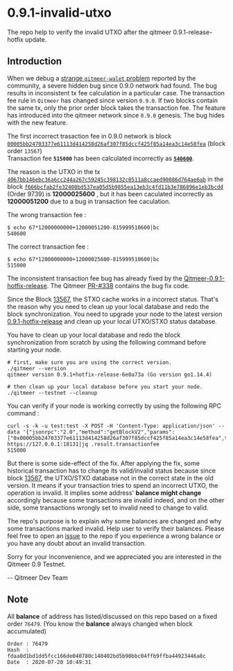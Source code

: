 # 0.9.1-invalid-utxo
The repo help to verify the invalid UTXO after the qitmeer 0.9.1-release-hotfix update.

## Introduction 

When we debug a [strange `qitmeer-walet` problem](https://github.com/Qitmeer/qitmeer-wallet/issues/54) reported by the community, a severe hidden bug since 0.9.0 network had found. The bug results in inconsistent tx fee calculation in a particular case. The transaction fee rule in `Qitmeer` has changed since version `0.9.0`. If two blocks contain the same tx, only the prior order block takes the transaction fee. The feature has introduced into the qitmeer network since `0.9.0` genesis. The bug hides with the new feature. 

The first incorrect trasaction fee in 0.9.0 network is block [`00005bb24703377e61113d414258d26af307f85dccf425f85a14ea3c14e58fea`][bk_00005b] (block order `13567`)  
Transaction fee **`515000`** has been calculated incorrectly as [**`540600`**][wrong_bk_00005b]. 

The reason is the UTXO in the tx [`4067bb146ebc36a6cc244a267c59245c398132c0511a8ccaed90086d764ae6ab`][tx_4067bb] in the block [`f666bcfab2fe32400bd537ea05d5b9855ea13eb3c4fd11b3e786896e1eb3bcdd`][bK_f666bc] (Order 9739) is **12000025600** , but it has been caculated incorrectly as **12000051200** due to a bug in transaction fee caculation.

The wrong transaction fee : 
```
$ echo 67*12000000000+12000051200-815999510600|bc
540600
```
The correct transaction fee :
```
$ echo 67*12000000000+12000025600-815999510600|bc
515000
```

The inconsistent transaction fee bug has already fixed by the [Qitmeer-0.9.1-hotfix-release][v0.9.1-hotfix]. The Qitmeer [PR-#338][PR_338] contains the bug fix code. 

Since the Block [13567][bk_00005b], the STXO cache works in a incorrect status. That's the reason why you need to clean up your local database and redo the block synchronization. You need to upgrade your node to the latest version [0.9.1-hotfix-release][v0.9.1-hotfix] and clean up your local UTXO/STXO status database.

You have to clean up your local database and redo the block synchronization from scratch by using the following command before starting your node.
```
# first, make sure you are using the correct version.
./qitmeer --version
qitmeer version 0.9.1+hotfix-release-6e0a73a (Go version go1.14.4)

# then clean up your local database before you start your node.
./qitmeer --testnet --cleanup
```

You can verify if your node is working correctly by using the following RPC command :
```
curl -s -k -u test:test -X POST -H 'Content-Type: application/json' --data '{"jsonrpc":"2.0","method":"getBlockV2","params":["0x00005bb24703377e61113d414258d26af307f85dccf425f85a14ea3c14e58fea",true,true,true],"id":1}' https://127.0.0.1:18131|jq .result.transactionfee
515000
```

But there is some side-effect of the fix. After applying the fix, some historical transaction has to change its valid/invalid status because since block [13567][bk_00005b], the UTXO/STXO database not in the correct state in the old version. It means if your transaction tries to spend an incorrect UTXO, the operation is invalid. It implies some address' **balance might change** accordingly because some transactions are invalid indeed, and on the other side, some transactions wrongly set to invalid need to change to valid.

The repo's purpose is to explain why some balances are changed and why some transactions marked invalid. Help user to verify their balances. Please feel free to open an [issue](https://github.com/Qitmeer/0.9.1-invalid-utxo/issues) to the repo if you experience a wrong balance or you have any doubt about an invalid transaction.

Sorry for your inconvenience, and we appreciated you are interested in the Qitmeer 0.9 Testnet.

-- Qitmeer Dev Team


[tx_4067bb]:https://explorer.qitmeer.io/tx/4067bb146ebc36a6cc244a267c59245c398132c0511a8ccaed90086d764ae6ab
[bk_f666bc]:https://explorer.qitmeer.io/block/f666bcfab2fe32400bd537ea05d5b9855ea13eb3c4fd11b3e786896e1eb3bcdd
[bk_00005b]:https://explorer.qitmeer.io/block/00005bb24703377e61113d414258d26af307f85dccf425f85a14ea3c14e58fea
[wrong_bk_00005b]:http://091.meerscan.io/block/00005bb24703377e61113d414258d26af307f85dccf425f85a14ea3c14e58fea
[v0.9.1-hotfix]:https://github.com/Qitmeer/qitmeer/releases/tag/v0.9.1-release-hotfix
[PR_338]:https://github.com/Qitmeer/qitmeer/pull/338

## Note

All **balance** of address has listed/discussed on this repo based on a fixed order `76479`. (You know the **balance** always changed when block accumulated)  

```
Order : 76479  
Hash  : fdaa0d1bd1dd5fcc166de040780c140402bd5b90bbc04ffb9ffba44923446a8c
Date  : 2020-07-20 10:49:31
```
